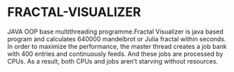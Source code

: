 # FRACTAL-VISUALIZER
JAVA OOP base multithreading programme.Fractal Visualizer is java based program and calculates 640000 mandelbrot or Julia fractal within seconds. In order to maximize the performance, the master thread creates a job bank with 400 entries and continuously feeds. And these jobs are processed by CPUs. As a result, both CPUs and jobs aren’t starving without resources.
